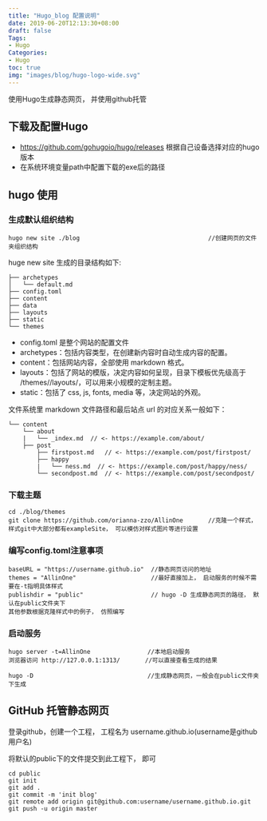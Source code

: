 ```yaml
---
title: "Hugo_blog 配置说明"
date: 2019-06-20T12:13:30+08:00
draft: false
Tags:
- Hugo 
Categories:
- Hugo
toc: true
img: "images/blog/hugo-logo-wide.svg"
---
```


使用Hugo生成静态网页， 并使用github托管<!--more-->

## 下载及配置Hugo

- https://github.com/gohugoio/hugo/releases 根据自己设备选择对应的hugo版本
- 在系统环境变量path中配置下载的exe后的路径

## hugo 使用

### 生成默认组织结构

    hugo new site ./blog                                    //创建网页的文件夹组织结构

huge new site 生成的目录结构如下:

    ├── archetypes
    │   └── default.md
    ├── config.toml
    ├── content
    ├── data
    ├── layouts
    ├── static
    └── themes

- config.toml 是整个网站的配置文件
- archetypes：包括内容类型，在创建新内容时自动生成内容的配置。
- content：包括网站内容，全部使用 markdown 格式。
- layouts：包括了网站的模版，决定内容如何呈现，目录下模板优先级高于 /themes/<THEME>/layouts/，可以用来小规模的定制主题。
- static：包括了 css, js, fonts, media 等，决定网站的外观。  

文件系统里 markdown 文件路径和最后站点 url 的对应关系一般如下：

    └── content
        └── about
        |   └── _index.md  // <- https://example.com/about/
        ├── post
            ├── firstpost.md   // <- https://example.com/post/firstpost/
            ├── happy
            |   └── ness.md  // <- https://example.com/post/happy/ness/
            └── secondpost.md  // <- https://example.com/post/secondpost/

### 下载主题

    cd ./blog/themes
    git clone https://github.com/orianna-zzo/AllinOne       //克隆一个样式，样式git中大部分都有exampleSite， 可以模仿对样式图片等进行设置

### 编写config.toml注意事项

    baseURL = "https://username.github.io"  //静态网页访问的地址
    themes = "AllinOne"                     //最好直接加上， 启动服务的时候不需要在-t指明具体样式
    publishdir = "public"                   // hugo -D 生成静态网页的路径， 默认在public文件夹下
    其他参数根据克隆样式中的例子， 仿照编写

### 启动服务

    hugo server -t=AllinOne                //本地启动服务
    浏览器访问 http://127.0.0.1:1313/       //可以直接查看生成的结果

    hugo -D                                //生成静态网页，一般会在public文件夹下生成

## GitHub 托管静态网页

登录github，创建一个工程， 工程名为 username.github.io(username是github用户名)

将默认的public下的文件提交到此工程下， 即可

    cd public
    git init
    git add .
    git commit -m 'init blog'
    git remote add origin git@github.com:username/username.github.io.git
    git push -u origin master
